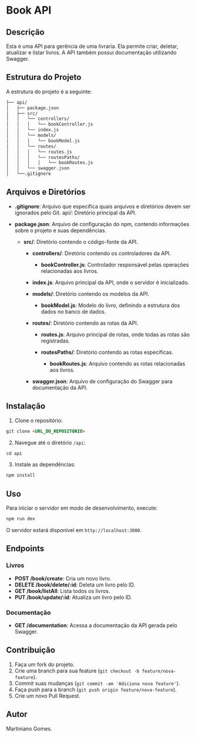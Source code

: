 # Book API

## Descrição

Esta é uma API para gerência de uma livraria. Ela permite criar, deletar, atualizar e listar livros. A API também possui documentação utilizando Swagger.

## Estrutura do Projeto

A estrutura do projeto é a seguinte:

```sh
├── api/
│   ├── package.json
│   ├── src/
│   │   └── controllers/
│   │   │   └── bookController.js
│   │   └── index.js
│   │   └── models/
│   │   │   └── bookModel.js
│   │   └── routes/
│   │   │   └── routes.js
│   │   │   └── routesPaths/
│   │   │   │   └── bookRoutes.js
│   │   └── swagger.json
│   └──.gitignore
```

## Arquivos e Diretórios

- **.gitignore**: Arquivo que especifica quais arquivos e diretórios devem ser ignorados pelo Git.
api/: Diretório principal da API.

- **package.json**: Arquivo de configuração do npm, contendo informações sobre o projeto e suas dependências.

    - **src/**: Diretório contendo o código-fonte da API.
        - **controllers/**: Diretório contendo os controladores da API.
            - **bookController.js**: Controlador responsável pelas operações relacionadas aos livros.
        
        - **index.js**: Arquivo principal da API, onde o servidor é inicializado.
        - **models/**: Diretório contendo os modelos da API.
            - **bookModel.js**: Modelo do livro, definindo a estrutura dos dados no banco de dados.
        
        - **routes/**: Diretório contendo as rotas da API.
            - **routes.js**: Arquivo principal de rotas, onde todas as rotas são registradas.

            - **routesPaths/**: Diretório contendo as rotas específicas.
                - **bookRoutes.js**: Arquivo contendo as rotas relacionadas aos livros.
            
        - **swagger.json**: Arquivo de configuração do Swagger para documentação da API.

## Instalação

1. Clone o repositório:
```markdown
git clone <URL_DO_REPOSITORIO>
```

2. Navegue até o diretório `/api`:
```markdown
cd api
```

3. Instale as dependências:
```markdown
npm install
```

## Uso

Para iniciar o servidor em modo de desenvolvimento, execute:
```markdown
npm run dev
```

O servidor estará disponível em `http://localhost:3000`.

## Endpoints

### Livros

- **POST /book/create**: Cria um novo livro.
- **DELETE /book/delete/:id**: Deleta um livro pelo ID.
- **GET /book/listAll**: Lista todos os livros.
- **PUT /book/update/:id**: Atualiza um livro pelo ID.

### Documentação

- **GET /documentation**: Acessa a documentação da API gerada pelo Swagger.

## Contribuição

1. Faça um fork do projeto.
2. Crie uma branch para sua feature (`git checkout -b feature/nova-feature`).
3. Commit suas mudanças (`git commit -am 'Adiciona nova feature'`).
4. Faça push para a branch (`git push origin feature/nova-feature`).
5. Crie um novo Pull Request.

## Autor

Martiniano Gomes.